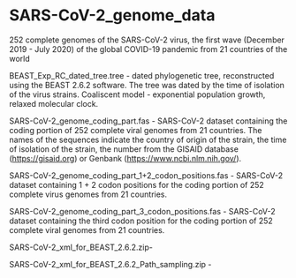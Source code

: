# SARS-CoV-2_genome_data
252 complete genomes of the SARS-CoV-2 virus, the first wave (December 2019 - July 2020) of the global COVID-19 pandemic from 21 countries of the world

BEAST_Exp_RC_dated_tree.tree - dated phylogenetic tree, reconstructed using the BEAST 2.6.2 software. The tree was dated by the time of isolation of the virus strains. Coaliscent model - exponential population growth, relaxed molecular clock.

SARS-CoV-2_genome_coding_part.fas - SARS-CoV-2 dataset containing the coding portion of 252 complete viral genomes from 21 countries. The names of the sequences indicate the country of origin of the strain, the time of isolation of the strain, the number from the GISAID database (https://gisaid.org) or Genbank (https://www.ncbi.nlm.nih.gov/).

SARS-CoV-2_genome_coding_part_1+2_codon_positions.fas - SARS-CoV-2 dataset containing 1 + 2 codon positions for the coding portion of 252 complete virus genomes from 21 countries.

SARS-CoV-2_genome_coding_part_3_codon_positions.fas - SARS-CoV-2 dataset containing the third codon position for the coding portion of 252 complete viral genomes from 21 countries.

SARS-CoV-2_xml_for_BEAST_2.6.2.zip- 

SARS-CoV-2_xml_for_BEAST_2.6.2_Path_sampling.zip - 

